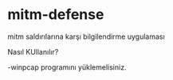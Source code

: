 # mitm-defense
mitm saldırılarına karşı bilgilendirme uygulaması


Nasıl KUllanılır?

-winpcap programını yüklemelisiniz.
